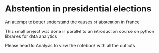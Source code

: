 # Abstention in presidential elections

An attempt to better understand the causes of abstention in France

This small project was done in parallel to an introduction course on python libraries for data analytics

Please head to Analysis to view the notebook with all the outputs

